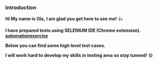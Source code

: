 ### Introduction ###

**Hi My name is Ola,**
**I am glad you get here to see me!** :thumbsup: 


**I have prepared tests using SELENIUM IDE (Chrome extension).**
**[automationexercise](https://github.com/olam88/automationexercise.com)**

**Below you can find some high level test cases.**

**I will work hard to develop my skills in testing area so stay tunned!** :smile: 

